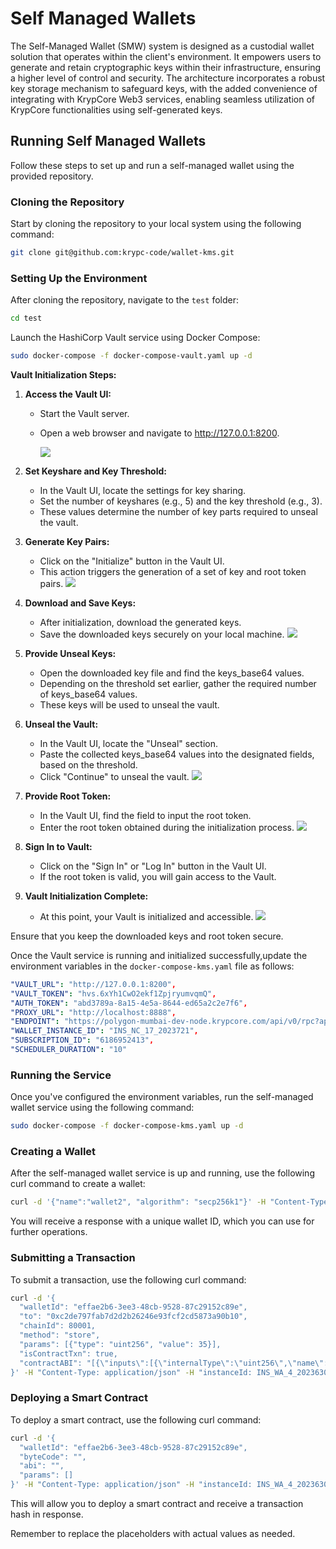 # Self Managed Wallets

The Self-Managed Wallet (SMW) system is designed as a custodial wallet solution that operates within the client's environment. It empowers users to generate and retain cryptographic keys within their infrastructure, ensuring a higher level of control and security. The architecture incorporates a robust key storage mechanism to safeguard keys, with the added convenience of integrating with KrypCore Web3 services, enabling seamless utilization of KrypCore functionalities using self-generated keys. 
## Running Self Managed Wallets

Follow these steps to set up and run a self-managed wallet using the provided repository.

### Cloning the Repository

Start by cloning the repository to your local system using the following command:

```bash
git clone git@github.com:krypc-code/wallet-kms.git
```

### Setting Up the Environment

After cloning the repository, navigate to the `test` folder:

```bash
cd test
```

Launch the HashiCorp Vault service using Docker Compose:

```bash
sudo docker-compose -f docker-compose-vault.yaml up -d
```

**Vault Initialization Steps:**

1. **Access the Vault UI:**
    - Start the Vault server.
    - Open a web browser and navigate to http://127.0.0.1:8200.
   
      ![](docs/assets/initialize.png)

2. **Set Keyshare and Key Threshold:**
    - In the Vault UI, locate the settings for key sharing.
    - Set the number of keyshares (e.g., 5) and the key threshold (e.g., 3).
    - These values determine the number of key parts required to unseal the vault.
   

3. **Generate Key Pairs:**
    - Click on the "Initialize" button in the Vault UI.
    - This action triggers the generation of a set of key and root token pairs.
      ![](docs/assets/keys.png)

4. **Download and Save Keys:**
    - After initialization, download the generated keys.
    - Save the downloaded keys securely on your local machine.
      ![](docs/assets/downloadkey.png)

5. **Provide Unseal Keys:**
    - Open the downloaded key file and find the keys_base64 values.
    - Depending on the threshold set earlier, gather the required number of keys_base64 values.
    - These keys will be used to unseal the vault.

6. **Unseal the Vault:**
    - In the Vault UI, locate the "Unseal" section.
    - Paste the collected keys_base64 values into the designated fields, based on the threshold.
    - Click "Continue" to unseal the vault.
      ![](docs/assets/unseal.png)

7. **Provide Root Token:**
    - In the Vault UI, find the field to input the root token.
    - Enter the root token obtained during the initialization process.
      ![](docs/assets/signin.png)

8. **Sign In to Vault:**
    - Click on the "Sign In" or "Log In" button in the Vault UI.
    - If the root token is valid, you will gain access to the Vault.

9. **Vault Initialization Complete:**
    - At this point, your Vault is initialized and accessible.
      ![](docs/assets/Login.png)

Ensure that you keep the downloaded keys and root token secure.



Once the Vault service is running and initialized successfully,update the environment variables in the `docker-compose-kms.yaml` file as follows:

```yaml
"VAULT_URL": "http://127.0.0.1:8200",
"VAULT_TOKEN": "hvs.6xYh1CwO2ekf1ZpjryumvqmQ",
"AUTH_TOKEN": "abd3789a-8a15-4e5a-8644-ed65a2c2e7f6",
"PROXY_URL": "http://localhost:8888",
"ENDPOINT": "https://polygon-mumbai-dev-node.krypcore.com/api/v0/rpc?apiKey=1ddc4575-fe65-4f00-a420-9d8a7a4086aa&token=abd3789a-8a15-4e5a-8644-ed65a2c2e7f6",
"WALLET_INSTANCE_ID": "INS_NC_17_2023721",
"SUBSCRIPTION_ID": "6186952413",
"SCHEDULER_DURATION": "10"
```

### Running the Service

Once you've configured the environment variables, run the self-managed wallet service using the following command:

```bash
sudo docker-compose -f docker-compose-kms.yaml up -d
```

### Creating a Wallet

After the self-managed wallet service is up and running, use the following curl command to create a wallet:

```bash
curl -d '{"name":"wallet2", "algorithm": "secp256k1"}' -H "Content-Type: application/json" -X POST http://localhost:8889/wallet/createWallet
```

You will receive a response with a unique wallet ID, which you can use for further operations.

### Submitting a Transaction

To submit a transaction, use the following curl command:

```bash
curl -d '{
  "walletId": "effae2b6-3ee3-48cb-9528-87c29152c89e",
  "to": "0xc2de797fab7d2d2b26246e93fcf2cd5873a90b10",
  "chainId": 80001,
  "method": "store",
  "params": [{"type": "uint256", "value": 35}],
  "isContractTxn": true,
  "contractABI": "[{\"inputs\":[{\"internalType\":\"uint256\",\"name\":\"num\",\"type\":\"uint256\"}],\"name\":\"store\",\"outputs\":[],\"stateMutability\":\"nonpayable\",\"type\":\"function\"},{\"inputs\":[],\"name\":\"retrieve\",\"outputs\":[{\"internalType\":\"uint256\",\"name\":\"\",\"type\":\"uint256\"}],\"stateMutability\":\"view\",\"type\":\"function\"}]"
}' -H "Content-Type: application/json" -H "instanceId: INS_WA_4_2023630" -H "Authorization: 49817601-81d6-4863-bc70-619211d35efd_dcd96173-bd93-46ff-8d3a-a98baeb4fa87" -X POST http://localhost:8889/wallet/submitTransaction
```

### Deploying a Smart Contract

To deploy a smart contract, use the following curl command:

```bash
curl -d '{
  "walletId": "effae2b6-3ee3-48cb-9528-87c29152c89e",
  "byteCode": "",
  "abi": "",
  "params": []
}' -H "Content-Type: application/json" -H "instanceId: INS_WA_4_2023630" -H "Authorization: 49817601-81d6-4863-bc70-619211d35efd_dcd96173-bd93-46ff-8d3a-a98baeb4fa87" -X POST http://localhost:8889/wallet/deployContract
```

This will allow you to deploy a smart contract and receive a transaction hash in response.

Remember to replace the placeholders with actual values as needed.